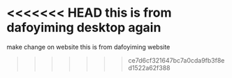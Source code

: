 <<<<<<< HEAD
this is from dafoyiming desktop again
=======
make change on website
this is from dafoyiming website
>>>>>>> ce7d6cf321647bc7a0cda9fb3f8ed1522a62f388
